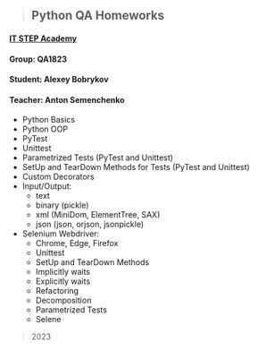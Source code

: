 >## Python QA Homeworks
#### [IT STEP Academy](https://itstep.by)
#### Group: QA1823
#### Student: Alexey Bobrykov
#### Teacher: Anton Semenchenko
- Python Basics
- Python OOP
- PyTest
- Unittest
- Parametrized Tests (PyTest and Unittest)
- SetUp and TearDown Methods for Tests (PyTest and Unittest)
- Custom Decorators
- Input/Output: 
  - text
  - binary (pickle)
  - xml (MiniDom, ElementTree, SAX)
  - json (json, orjson, jsonpickle)
- Selenium Webdriver:
  - Chrome, Edge, Firefox
  - Unittest
  - SetUp and TearDown Methods
  - Implicitly waits
  - Explicitly waits
  - Refactoring
  - Decomposition
  - Parametrized Tests
  - Selene
> 2023

